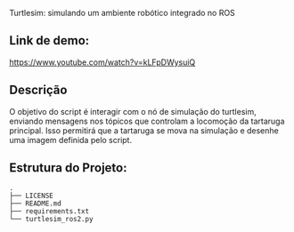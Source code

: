 Turtlesim: simulando um ambiente robótico integrado no ROS

## Link de demo:
https://www.youtube.com/watch?v=kLFpDWysuiQ

## Descrição

O objetivo do script é interagir com o nó de simulação do turtlesim, enviando mensagens nos tópicos que controlam a locomoção da tartaruga principal. Isso permitirá que a tartaruga se mova na simulação e desenhe uma imagem definida pelo script.

## Estrutura do Projeto:


```
.
├── LICENSE
├── README.md
├── requirements.txt
└── turtlesim_ros2.py

```
